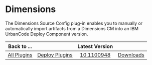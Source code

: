 
Dimensions
==========

The Dimensions Source Config plug-in enables you to manually or automatically import artifacts from a Dimensions CM into an IBM UrbanCode Deploy Component version.


|Back to ...||Latest Version||
| :---: | :---: | :---: | :---: |
|[All Plugins](../../index.md)|[Deploy Plugins](../README.md)|[10.1100948](https://raw.githubusercontent.com/UrbanCode/IBM-UCD-PLUGINS/main/files/DimensionsSourceConfig/DimensionsSourceConfig-10.1100948.zip)|[Downloads](downloads.md)|

